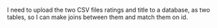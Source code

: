 I need to upload the two CSV files ratings and title to a database, as two tables, so I can make joins between them and match them on id. 